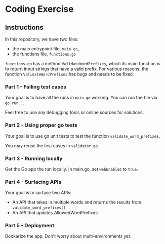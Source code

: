 # Coding Exercise

## Instructions
In this repository, we have two files:
* the main entrypoint file, `main.go`,
* the functions file, `functions.go`

`functions.go` has a method `ValidateWordPrefixes`, which its main function is to return input strings 
that have a valid prefix. For various reasons, the function `ValidateWordPrefixes` has bugs and needs to be fixed.

### Part 1 - Failing test cases
Your goal is to have all the runs in `main.go` working. You can run the file via `go run .`.

Feel free to use any debugging tools or online sources for solutions.

### Part 2 - Using proper go tests
Your goal is to use go unit tests to test the function `validate_word_prefixes`. 

You may reuse the test cases in `validator.go`.

### Part 3 - Running locally
Get the Go app the run locally. In main.go, set `webEnabled` to `true`.

### Part 4 - Surfacing APIs
Your goal is to surface two APIs:
* An API that takes in multiple words and returns the results from `validate_word_prefixes()`
* An API that updates AllowedWordPrefixes

### Part 5 - Deployment 
Dockerize the app. Don't worry about multi-environments yet.
